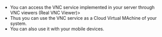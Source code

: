 - You can access the VNC service implemented in your server through VNC viewers (Real VNC Viewer)>
- Thus you can use the VNC service as a Cloud Virtual MAchine of your system.
- You can also use it with your mobile devices.
